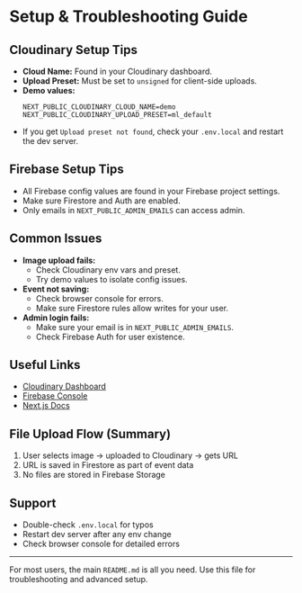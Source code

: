 # Setup & Troubleshooting Guide

## Cloudinary Setup Tips

- **Cloud Name:** Found in your Cloudinary dashboard.
- **Upload Preset:** Must be set to `unsigned` for client-side uploads.
- **Demo values:**
  ```env
  NEXT_PUBLIC_CLOUDINARY_CLOUD_NAME=demo
  NEXT_PUBLIC_CLOUDINARY_UPLOAD_PRESET=ml_default
  ```
- If you get `Upload preset not found`, check your `.env.local` and restart the dev server.

## Firebase Setup Tips

- All Firebase config values are found in your Firebase project settings.
- Make sure Firestore and Auth are enabled.
- Only emails in `NEXT_PUBLIC_ADMIN_EMAILS` can access admin.

## Common Issues

- **Image upload fails:**
  - Check Cloudinary env vars and preset.
  - Try demo values to isolate config issues.
- **Event not saving:**
  - Check browser console for errors.
  - Make sure Firestore rules allow writes for your user.
- **Admin login fails:**
  - Make sure your email is in `NEXT_PUBLIC_ADMIN_EMAILS`.
  - Check Firebase Auth for user existence.

## Useful Links

- [Cloudinary Dashboard](https://cloudinary.com/console)
- [Firebase Console](https://console.firebase.google.com/)
- [Next.js Docs](https://nextjs.org/docs)

## File Upload Flow (Summary)

1. User selects image → uploaded to Cloudinary → gets URL
2. URL is saved in Firestore as part of event data
3. No files are stored in Firebase Storage

## Support

- Double-check `.env.local` for typos
- Restart dev server after any env change
- Check browser console for detailed errors

---

For most users, the main `README.md` is all you need. Use this file for troubleshooting and advanced setup.
